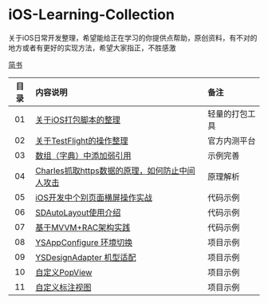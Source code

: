 # iOS-Learning-Collection
关于iOS日常开发整理，希望能给正在学习的你提供点帮助，原创资料，有不对的地方或者有更好的实现方法，希望大家指正，不胜感激

[简书](https://www.jianshu.com/p/07e110323baf)

| 目录 | 内容说明  |  备注  |
| :----:  | :---- |:---- |
| 01  | [关于iOS打包脚本的整理](https://www.jianshu.com/p/816a5259bdf9) | 轻量的打包工具 |
| 02  | [关于TestFlight的操作整理](https://www.jianshu.com/p/666701b9a85b) | 官方内测平台 |
| 03  | [数组（字典）中添加弱引用](https://www.jianshu.com/p/a182c322aa33) | 示例完善 |
| 04  | [Charles抓取https数据的原理，如何防止中间人攻击](https://www.jianshu.com/p/3941410f7378) | 原理解析 |
| 05  | [iOS开发中个别页面横屏操作实战](https://www.jianshu.com/p/3c4b5a748440) | 代码示例 |
| 06  | [SDAutoLayout使用介绍](https://www.jianshu.com/p/0bc19729bd66) | 代码示例 |
| 07  | [基于MVVM+RAC架构实践](https://www.jianshu.com/p/274514ad6eeb) | 代码示例 |
| 08  | [YSAppConfigure 环境切换](https://www.jianshu.com/p/95e712870d3c) | 项目示例 |
| 09  | [YSDesignAdapter 机型适配](https://www.jianshu.com/p/6b1bafcdb22b) | 项目示例 |
| 10  | [自定义PopView](https://www.jianshu.com/p/fe9ba1a8aaab) | 项目示例 |
| 11  | [自定义标注视图](https://www.jianshu.com/p/183d57539f0d) | 项目示例 |

